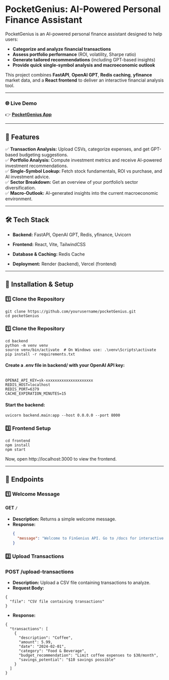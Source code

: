 # PocketGenius: AI-Powered Personal Finance Assistant

PocketGenius is an AI-powered personal finance assistant designed to help users:

- **Categorize and analyze financial transactions**  
- **Assess portfolio performance** (ROI, volatility, Sharpe ratio)  
- **Generate tailored recommendations** (including GPT-based insights)  
- **Provide quick single-symbol analysis and macroeconomic outlook**  

This project combines **FastAPI**, **OpenAI GPT**, **Redis caching**, **yfinance** market data, and a **React frontend** to deliver an interactive financial analysis tool.


---


### 🌐 Live Demo  
👉 **[PocketGenius App](https://pocket-genius.vercel.app/)**  

---


## 📌 Features

✅ **Transaction Analysis:** Upload CSVs, categorize expenses, and get GPT-based budgeting suggestions.  
✅ **Portfolio Analysis:** Compute investment metrics and receive AI-powered investment recommendations.  
✅ **Single-Symbol Lookup:** Fetch stock fundamentals, ROI vs purchase, and AI investment advice.  
✅ **Sector Breakdown:** Get an overview of your portfolio’s sector diversification.  
✅ **Macro-Outlook:** AI-generated insights into the current macroeconomic environment.  

---

 
## 🛠 Tech Stack

- **Backend:**  FastAPI, OpenAI GPT, Redis, yfinance, Uvicorn

- **Frontend:** React, Vite, TailwindCSS

- **Database & Caching:** Redis Cache

- **Deployment:** Render (backend), Vercel (frontend)


---


## 🚀 Installation & Setup

### 1️⃣ Clone the Repository
```
git clone https://github.com/yourusername/pocketGenius.git
cd pocketGenius
```

### 1️⃣ Clone the Repository

```
cd backend
python -m venv venv
source venv/bin/activate  # On Windows use: .\venv\Scripts\activate
pip install -r requirements.txt
```

#### Create a .env file in backend/ with your OpenAI API key:

```

OPENAI_API_KEY=sk-xxxxxxxxxxxxxxxxxxxxx
REDIS_HOST=localhost
REDIS_PORT=6379
CACHE_EXPIRATION_MINUTES=15
```


#### Start the backend:

```
uvicorn backend.main:app --host 0.0.0.0 --port 8000
```


### 3️⃣ Frontend Setup

```
cd frontend
npm install
npm start
```


Now, open http://localhost:3000 to view the frontend.


---


## 🚀 Endpoints

### 1️⃣ Welcome Message  
#### **GET** `/`
- **Description:** Returns a simple welcome message.
- **Response:**  
  ```json
  {
    "message": "Welcome to FinGenius API. Go to /docs for interactive API docs."
  }
  ```

### 2️⃣ Upload Transactions
### **POST** /upload-transactions
-	**Description:** Upload a CSV file containing transactions to analyze.
-	**Request Body:**
```
{
  "file": "CSV file containing transactions"
}
```
- **Response:**  
```
{
  "transactions": [
    {
      "description": "Coffee",
      "amount": 5.99,
      "date": "2024-02-01",
      "category": "Food & Beverage",
      "budget_recommendation": "Limit coffee expenses to $30/month",
      "savings_potential": "$10 savings possible"
    }
  ]
}
```